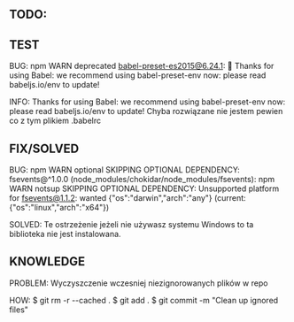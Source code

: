 ## TODO:


## TEST

BUG:
npm WARN deprecated babel-preset-es2015@6.24.1: 🙌  Thanks for using Babel: we recommend using babel-preset-env now: please read babeljs.io/env to update! 

INFO:
Thanks for using Babel: we recommend using babel-preset-env now: please read babeljs.io/env to update!
Chyba rozwiązane nie jestem pewien co z tym plikiem .babelrc


## FIX/SOLVED

BUG:
npm WARN optional SKIPPING OPTIONAL DEPENDENCY: fsevents@^1.0.0 (node_modules/chokidar/node_modules/fsevents):
npm WARN notsup SKIPPING OPTIONAL DEPENDENCY: Unsupported platform for fsevents@1.1.2: wanted {"os":"darwin","arch":"any"} (current: {"os":"linux","arch":"x64"})

SOLVED:
Te ostrzeżenie jeżeli nie używasz systemu Windows to ta biblioteka nie jest instalowana.


## KNOWLEDGE

PROBLEM:
Wyczyszczenie wczesniej niezignorowanych plików w repo

HOW:
$ git rm -r --cached .
$ git add .
$ git commit -m "Clean up ignored files"
